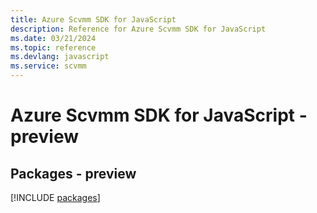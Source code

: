 ```yaml
---
title: Azure Scvmm SDK for JavaScript
description: Reference for Azure Scvmm SDK for JavaScript
ms.date: 03/21/2024
ms.topic: reference
ms.devlang: javascript
ms.service: scvmm
---
```

# Azure Scvmm SDK for JavaScript - preview
## Packages - preview
[!INCLUDE [packages](scvmm-index.md)]
